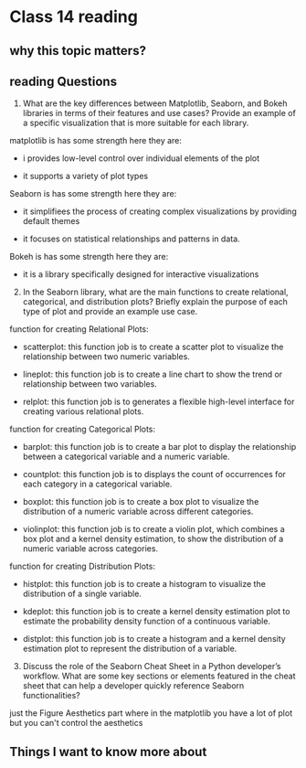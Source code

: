 # Class 14 reading

## why this topic matters?


## reading Questions

1. What are the key differences between Matplotlib, Seaborn, and Bokeh libraries in terms of their features and use cases? Provide an example of a specific visualization that is more suitable for each library.


matplotlib is has some strength here they are:

- i provides low-level control over individual elements of the plot

-  it supports a variety of plot types

Seaborn is has some strength here they are:

- it simplifiees the process of creating complex visualizations by providing default themes

- it focuses on statistical relationships and patterns in data.

Bokeh is has some strength here they are:

- it is a library specifically designed for interactive visualizations

2. In the Seaborn library, what are the main functions to create relational, categorical, and distribution plots? Briefly explain the purpose of each type of plot and provide an example use case.

function for creating Relational Plots:

- scatterplot: this function job is to create a scatter plot to visualize the relationship between two numeric variables.

- lineplot: this function job is to create a line chart to show the trend or relationship between two variables.

- relplot: this function job is to generates a flexible high-level interface for creating various relational plots.

function for creating Categorical Plots:

- barplot: this function job is to create a bar plot to display the relationship between a categorical variable and a numeric variable.

- countplot: this function job is to displays the count of occurrences for each category in a categorical variable.

- boxplot: this function job is to create a box plot to visualize the distribution of a numeric variable across different categories.

- violinplot: this function job is to create a violin plot, which combines a box plot and a kernel density estimation, to show the distribution of a numeric variable across categories.

function for creating Distribution Plots:

- histplot: this function job is to create a histogram to visualize the distribution of a single variable.

- kdeplot: this function job is to create a kernel density estimation plot to estimate the probability density function of a continuous variable.

- distplot: this function job is to create a histogram and a kernel density estimation plot to represent the distribution of a variable.

3. Discuss the role of the Seaborn Cheat Sheet in a Python developer’s workflow. What are some key sections or elements featured in the cheat sheet that can help a developer quickly reference Seaborn functionalities?

just the Figure Aesthetics part where in the matplotlib you have a lot of plot but you can't control the aesthetics

## Things I want to know more about